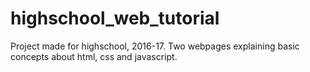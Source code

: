 # highschool_web_tutorial
Project made for highschool, 2016-17. Two webpages explaining basic concepts about html, css and javascript.

